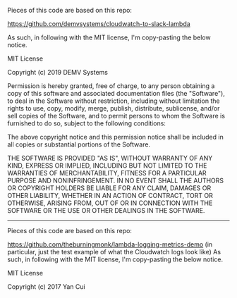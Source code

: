 Pieces of this code are based on this repo:

https://github.com/demvsystems/cloudwatch-to-slack-lambda

As such, in following with the MIT license, I'm copy-pasting the below notice.

MIT License

Copyright (c) 2019 DEMV Systems

Permission is hereby granted, free of charge, to any person obtaining a copy of
this software and associated documentation files (the "Software"), to deal in
the Software without restriction, including without limitation the rights to
use, copy, modify, merge, publish, distribute, sublicense, and/or sell copies of
the Software, and to permit persons to whom the Software is furnished to do so,
subject to the following conditions:

The above copyright notice and this permission notice shall be included in all
copies or substantial portions of the Software.

THE SOFTWARE IS PROVIDED "AS IS", WITHOUT WARRANTY OF ANY KIND, EXPRESS OR
IMPLIED, INCLUDING BUT NOT LIMITED TO THE WARRANTIES OF MERCHANTABILITY, FITNESS
FOR A PARTICULAR PURPOSE AND NONINFRINGEMENT. IN NO EVENT SHALL THE AUTHORS OR
COPYRIGHT HOLDERS BE LIABLE FOR ANY CLAIM, DAMAGES OR OTHER LIABILITY, WHETHER
IN AN ACTION OF CONTRACT, TORT OR OTHERWISE, ARISING FROM, OUT OF OR IN
CONNECTION WITH THE SOFTWARE OR THE USE OR OTHER DEALINGS IN THE SOFTWARE.

---

Pieces of this code are based on this repo:

https://github.com/theburningmonk/lambda-logging-metrics-demo (in particular,
just the test example of what the Cloudwatch logs look like) As such, in
following with the MIT license, I'm copy-pasting the below notice.

MIT License

Copyright (c) 2017 Yan Cui
